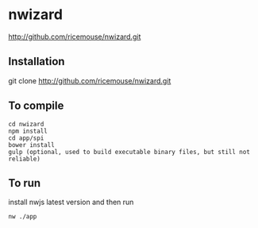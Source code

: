 # nwizard
http://github.com/ricemouse/nwizard.git

## Installation
git clone http://github.com/ricemouse/nwizard.git

## To compile

```
cd nwizard
npm install
cd app/spi
bower install
gulp (optional, used to build executable binary files, but still not reliable)
```
## To run
install nwjs latest version
and then run
```
nw ./app
```
